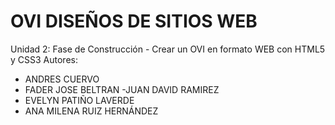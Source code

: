 # OVI DISEÑOS DE SITIOS WEB
Unidad 2: Fase de Construcción - Crear un OVI en formato WEB con HTML5 y CSS3
Autores:
  - ANDRES CUERVO
  - FADER JOSE BELTRAN 
  -JUAN DAVID RAMIREZ     
  - EVELYN PATIÑO LAVERDE
  - ANA MILENA RUIZ HERNÁNDEZ 
